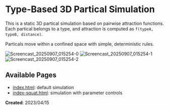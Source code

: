 # Type-Based 3D Partical Simulation

This is a static 3D partical simulation based on pairwise attraction functions.
Each partical belongs to a type, and attraction is computed as `f(typeA, typeB, distance)`.

Particals move within a confined space with simple, deterministic rules.

![Screencast_20250907_015254-0](https://github.com/user-attachments/assets/050936d9-09bd-4395-9627-68c68a9f42d1)
![Screencast_20250907_015254-1](https://github.com/user-attachments/assets/265669b4-1912-46d9-9a46-cd8c89adf949)
![Screencast_20250907_015254-2](https://github.com/user-attachments/assets/c8206638-7272-45fc-a075-ce7d6e5ebf36)

## Available Pages

- [index.html](https://sseu-buhzzi.github.io/static-partical/index.html): default simulation
- [index-squat.html](https://sseu-buhzzi.github.io/static-partical/index-squat.html): simulation with parameter controls

**Created**: 2023/04/15
